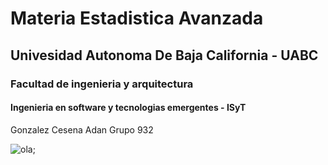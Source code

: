 # Materia  Estadistica Avanzada
## Univesidad Autonoma De Baja California - UABC
### Facultad de ingenieria y arquitectura
#### Ingenieria en software y tecnologias emergentes - ISyT

Gonzalez Cesena Adan
Grupo 932

![ola](https://cdn.discordapp.com/attachments/1088654568218443926/1156456100556701697/WhatsApp_Image_2023-09-25_at_11.11.04_AM.jpeg?ex=655d8bac&is=654b16ac&hm=2bf13faaa6942606f6869d0329a1a448b2b706c2cf2cef78d283b153d02bb892&);